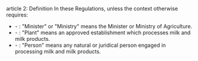 article 2: Definition
In these Regulations, unless the context otherwise requires:
<ul>
			<li> - : &quot;Minister&quot; or &quot;Ministry&quot; means the Minister or Ministry of Agriculture.<ul>
			</ul></li>			<li> - : &quot;Plant&quot; means an approved establishment which processes milk and milk products.<ul>
			</ul></li>			<li> - : &quot;Person&quot; means any natural or juridical person engaged in processing milk and milk products.<ul>
			</ul></li></ul>